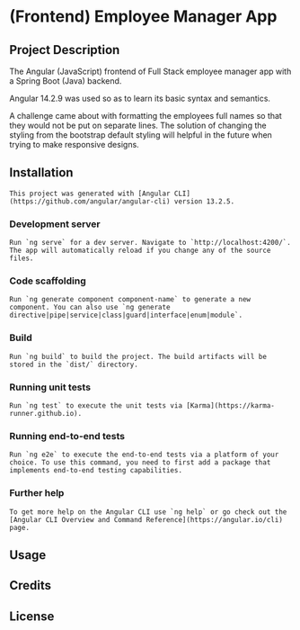 # (Frontend) Employee Manager App

## Project Description
The Angular (JavaScript) frontend of Full Stack employee manager app with a Spring Boot (Java) backend.

Angular 14.2.9 was used so as to learn its basic syntax and semantics.

A challenge came about with formatting the employees full names so that they would not be put on separate lines. The solution of changing the styling from the bootstrap default styling will helpful in the future when trying to make responsive designs.

## Installation
    This project was generated with [Angular CLI](https://github.com/angular/angular-cli) version 13.2.5.

   ### Development server

    Run `ng serve` for a dev server. Navigate to `http://localhost:4200/`. The app will automatically reload if you change any of the source files.

   ### Code scaffolding

    Run `ng generate component component-name` to generate a new component. You can also use `ng generate directive|pipe|service|class|guard|interface|enum|module`.

   ### Build

    Run `ng build` to build the project. The build artifacts will be stored in the `dist/` directory.

   ### Running unit tests

    Run `ng test` to execute the unit tests via [Karma](https://karma-runner.github.io).

   ### Running end-to-end tests

    Run `ng e2e` to execute the end-to-end tests via a platform of your choice. To use this command, you need to first add a package that implements end-to-end testing capabilities.

   ### Further help

    To get more help on the Angular CLI use `ng help` or go check out the [Angular CLI Overview and Command Reference](https://angular.io/cli) page.

## Usage

## Credits

## License 


